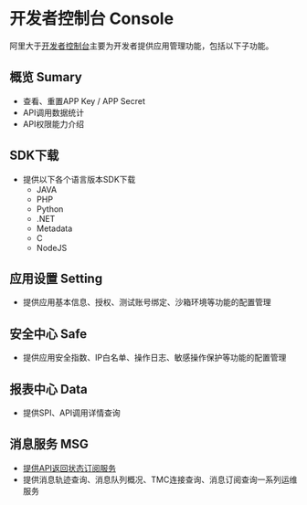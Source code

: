 # 开发者控制台 Console

阿里大于[开发者控制台](http://my.open.taobao.com/)主要为开发者提供应用管理功能，包括以下子功能。

## 概览 Sumary
- 查看、重置APP Key / APP Secret
- API调用数据统计
- API权限能力介绍

## SDK下载
- 提供以下各个语言版本SDK下载
  - JAVA
  - PHP
  - Python
  - .NET
  - Metadata
  - C
  - NodeJS

## 应用设置 Setting
- 提供应用基本信息、授权、测试账号绑定、沙箱环境等功能的配置管理

## 安全中心 Safe
- 提供应用安全指数、IP白名单、操作日志、敏感操作保护等功能的配置管理

## 报表中心 Data
- 提供SPI、API调用详情查询

## 消息服务 MSG
- [提供API返回状态订阅服务](subscribe-interface-status.md)
- 提供消息轨迹查询、消息队列概况、TMC连接查询、消息订阅查询一系列运维服务